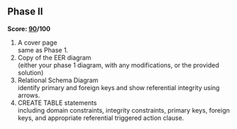 ## Phase II
__Score: [90](https://github.com/IvoryCandy/MARTA-Passenger-Traffic/blob/master/Phase%20II/phase2.pdf)/100__
1. A cover page
    <br/>same as Phase 1.
2. Copy of the EER diagram 
    <br/>(either your phase 1 diagram, with any modifications, or the provided solution)
3. Relational Schema Diagram
    <br/>identify primary and foreign keys and show referential integrity using arrows.
4. CREATE TABLE statements
    <br/>including domain constraints, integrity constraints, primary keys, foreign keys, and appropriate referential triggered action clause.
